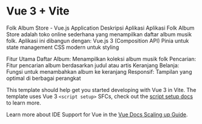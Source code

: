 # Vue 3 + Vite
Folk Album Store - Vue.js Application
Deskripsi Aplikasi
Aplikasi Folk Album Store adalah toko online sederhana yang menampilkan daftar album musik folk. Aplikasi ini dibangun dengan:
Vue.js 3 (Composition API)
Pinia untuk state management
CSS modern untuk styling

Fitur Utama
Daftar Album: Menampilkan koleksi album musik folk
Pencarian: Fitur pencarian album berdasarkan judul atau artis
Keranjang Belanja: Fungsi untuk menambahkan album ke keranjang
Responsif: Tampilan yang optimal di berbagai perangkat

This template should help get you started developing with Vue 3 in Vite. The template uses Vue 3 `<script setup>` SFCs, check out the [script setup docs](https://v3.vuejs.org/api/sfc-script-setup.html#sfc-script-setup) to learn more.

Learn more about IDE Support for Vue in the [Vue Docs Scaling up Guide](https://vuejs.org/guide/scaling-up/tooling.html#ide-support).
